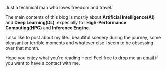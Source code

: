 Just a technical man who loves freedom and travel.

The main contents of this blog is mostly about **Artificial Intelligence(AI)** and **Deep Learning(DL)**, expecially for **High-Performance Computing(HPC)** and **Inference Engine**.

I also like to post about my life...beautiful scenery during the journey, some pleasant or terrible moments and whatever else I seem to be obsessing over that month.

Hope you enjoy what you're reading here!  Feel free to drop me an <a href="mailto:zhenhuan2002@163.com">email</a> if you want to have a contact with me.
